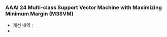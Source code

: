 ### AAAI 24 Multi-class Support Vector Machine with Maximizing Minimum Margin (M3SVM)
 - 개선 내역 :
 - 
